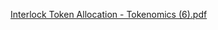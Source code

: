 [Interlock Token Allocation - Tokenomics (6).pdf](https://github.com/interlock-network/interlock-whitepaper/files/8653874/Interlock.Token.Allocation.-.Tokenomics.6.pdf)
